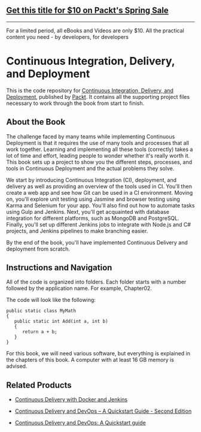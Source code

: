 ## [Get this title for $10 on Packt's Spring Sale](https://www.packt.com/B06308?utm_source=github&utm_medium=packt-github-repo&utm_campaign=spring_10_dollar_2022)
-----
For a limited period, all eBooks and Videos are only $10. All the practical content you need \- by developers, for developers

# Continuous Integration, Delivery, and Deployment
This is the code repository for [Continuous Integration, Delivery, and Deployment](https://www.packtpub.com/application-development/continuous-integration-delivery-and-deployment?utm_source=github&utm_medium=repository&utm_campaign=9781787286610), published by [Packt](https://www.packtpub.com/?utm_source=github). It contains all the supporting project files necessary to work through the book from start to finish.
## About the Book
The challenge faced by many teams while implementing Continuous Deployment is that it requires the use of many tools and processes that all work together. Learning and implementing all these tools (correctly) takes a lot of time and effort, leading people to wonder whether it's really worth it. This book sets up a project to show you the different steps, processes, and tools in Continuous Deployment and the actual problems they solve.

We start by introducing Continuous Integration (CI), deployment, and delivery as well as providing an overview of the tools used in CI. You'll then create a web app and see how Git can be used in a CI environment. Moving on, you'll explore unit testing using Jasmine and browser testing using Karma and Selenium for your app. You'll also find out how to automate tasks using Gulp and Jenkins. Next, you'll get acquainted with database integration for different platforms, such as MongoDB and PostgreSQL. Finally, you'll set up different Jenkins jobs to integrate with Node.js and C# projects, and Jenkins pipelines to make branching easier.

By the end of the book, you'll have implemented Continuous Delivery and deployment from scratch.

## Instructions and Navigation
All of the code is organized into folders. Each folder starts with a number followed by the application name. For example, Chapter02.



The code will look like the following:
```
public static class MyMath
{
   public static int Add(int a, int b)
   {
      return a + b;
   }
}
```

For this book, we will need various software, but everything is explained in the chapters of this book. A computer with at least 16 GB memory is advised.

## Related Products
* [Continuous Delivery with Docker and Jenkins](https://www.packtpub.com/networking-and-servers/continuous-delivery-docker-and-jenkins?utm_source=github&utm_medium=repository&utm_campaign=9781787125230)

* [Continuous Delivery and DevOps – A Quickstart Guide - Second Edition](https://www.packtpub.com/application-development/continuous-delivery-and-devops-–-quickstart-guide-second-edition?utm_source=github&utm_medium=repository&utm_campaign=9781784399313)

* [Continuous Delivery and DevOps: A Quickstart guide](https://www.packtpub.com/virtualization-and-cloud/continuous-delivery-and-devops-quickstart-guide?utm_source=github&utm_medium=repository&utm_campaign=9781849693684)

